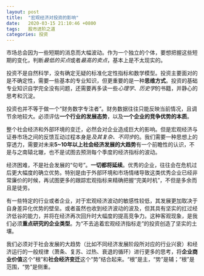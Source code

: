 ```yaml
---
layout: post
title:  "宏观经济对投资的影响"
date:   2020-03-15 21:10:46 +0800
tags:   股市进阶之道
categories: 投资
---
```


市场总会因为一些短期的消息而大幅波动。作为一个独立的个体，要想把握这些短期的变化，判断*最低的买点*或者*最高的卖点*，基本上是不太现实的。

投资不是自然科学，没有确定无疑的标准化定性指标和数学模型。投资主要面对的是不确定性，需要一些基本的专业知识，但更重要的是一种**思维方式**。投资的基础专业知识自学完全没有问题，还需要再多读一些*心理学、历史学*的书籍，并静心的思考和沉淀。

投资也并不等于做一个“财务数字专注者”。财务数据往往只能反映当前情况，且调节余地较大。必须评估**一个行业的发展态势**，以及**一个企业的竞争优势的本质**。

整个社会经济和外部环境的变迁，必然会对企业造成巨大的影响。但是宏观经济与证券市场之间的反馈互动过程本身是*及其复杂、不同步*的。我们需要一种思想上的穿透力，需要对未来**5~10年以上社会经济发展的大趋势**有一个前瞻性的认识，不是与之南辕北辙，也不是试图去预测每个季度的经济指标的波动。

经济困难，不是社会发展的“句号”。**一切都将延续**。优秀的企业，往往会在危机过后更大幅度的确立优势。特别是由于外部环境和市场情绪导致这类优秀企业已经非常廉价的时候，再试图更多的跟踪宏观指标来精确把握“完美时机”，不但是多余而且是徒劳。

有一些特定的行业或者企业，对于宏观经济波动的敏感性较低，其发展更加取决于自身差异化优势的壁垒。或者虽然也收到经济波动的波及，但其具有坚实的扛过经济低谷的能力，并将在经济再次回升时大幅度的提高竞争力。这种客观现象，是我们必须**重点研究的企业类型**。为“不去追着宏观经济指标走”的投资创造了坚实的土壤。

我们必须对于社会发展的大趋势（比如不同经济发展阶段所对应的行业兴衰）和经济运行的一般规律（萧条、复苏、过热、衰退的循环）进行更多的思考，将**企业商业价值**这个“根”和**社会经济变迁**这个“势”结合起来。“根”是主，“势”是辅；“根”是范围，“势”是侧重。
